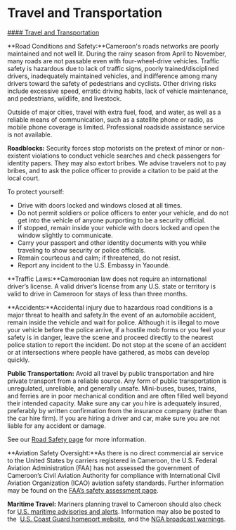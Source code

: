 # Travel and Transportation

[#### Travel and Transportation](javascript:void(0); "Travel and Transportation")

**Road Conditions and Safety:**Cameroon's roads networks are poorly maintained and not well lit. During the rainy season from April to November, many roads are not passable even with four-wheel-drive vehicles. Traffic safety is hazardous due to lack of traffic signs, poorly trained/disciplined drivers, inadequately maintained vehicles, and indifference among many drivers toward the safety of pedestrians and cyclists. Other driving risks include excessive speed, erratic driving habits, lack of vehicle maintenance, and pedestrians, wildlife, and livestock.

Outside of major cities, travel with extra fuel, food, and water, as well as a reliable means of communication, such as a satellite phone or radio, as mobile phone coverage is limited. Professional roadside assistance service is not available.

**Roadblocks:** Security forces stop motorists on the pretext of minor or non-existent violations to conduct vehicle searches and check passengers for identity papers. They may also extort bribes. We advise travelers not to pay bribes, and to ask the police officer to provide a citation to be paid at the local court.

To protect yourself:

* Drive with doors locked and windows closed at all times.
* Do not permit soldiers or police officers to enter your vehicle, and do not get into the vehicle of anyone purporting to be a security official.
* If stopped, remain inside your vehicle with doors locked and open the window slightly to communicate.
* Carry your passport and other identity documents with you while traveling to show security or police officials.
* Remain courteous and calm; if threatened, do not resist.
* Report any incident to the U.S. Embassy in Yaoundé.

**Traffic Laws:**Cameroonian law does not require an international driver’s license. A valid driver’s license from any U.S. state or territory is valid to drive in Cameroon for stays of less than three months.

**Accidents:**Accidental injury due to hazardous road conditions is a major threat to health and safety.In the event of an automobile accident, remain inside the vehicle and wait for police. Although it is illegal to move your vehicle before the police arrive, if a hostile mob forms or you feel your safety is in danger, leave the scene and proceed directly to the nearest police station to report the incident. Do not stop at the scene of an accident or at intersections where people have gathered, as mobs can develop quickly.

**Public Transportation:** Avoid all travel by public transportation and hire private transport from a reliable source. Any form of public transportation is unregulated, unreliable, and generally unsafe. Mini-buses, buses, trains, and ferries are in poor mechanical condition and are often filled well beyond their intended capacity. Make sure any car you hire is adequately insured, preferably by written confirmation from the insurance company (rather than the car hire firm). If you are hiring a driver and car, make sure you are not liable for any accident or damage.

See our [Road Safety page](http://travel.state.gov/content/passports/english/go/safety/road.html) for more information.

**Aviation Safety Oversight:**As there is no direct commercial air service to the United States by carriers registered in Cameroon, the U.S. Federal Aviation Administration (FAA) has not assessed the government of Cameroon’s Civil Aviation Authority for compliance with International Civil Aviation Organization (ICAO) aviation safety standards. Further information may be found on the [FAA’s safety assessment page](http://www.faa.gov/about/initiatives/iasa/).

**Maritime Travel:** Mariners planning travel to Cameroon should also check for [U.S. maritime advisories and alerts](https://www.maritime.dot.gov/msci-alerts). Information may also be posted to the  [U.S. Coast Guard homeport website](https://homeport.uscg.mil/), and the [NGA broadcast warnings](https://msi.nga.mil/NavWarnings).
